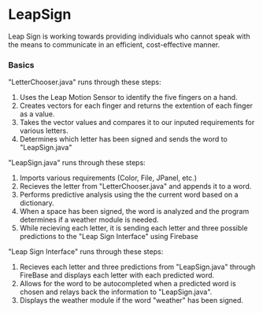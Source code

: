 # LeapSign
Leap Sign is working towards providing individuals who cannot speak with the means to communicate in an efficient, cost-effective manner.

### Basics
"LetterChooser.java" runs through these steps:

1. Uses the Leap Motion Sensor to identify the five fingers on a hand.
2. Creates vectors for each finger and returns the extention of each finger as a value.
3. Takes the vector values and compares it to our inputed requirements for various letters.
4. Determines which letter has been signed and sends the word to "LeapSign.java"

"LeapSign.java" runs through these steps:

1. Imports various requirements (Color, File, JPanel, etc.)
2. Recieves the letter from "LetterChooser.java" and appends it to a word.
3. Performs predictive analysis using the the current word based on a dictionary.
4. When a space has been signed, the word is analyzed and the program determines if a weather module is needed.
5. While recieving each letter, it is sending each letter and three possible predictions to the "Leap Sign Interface" using Firebase

"Leap Sign Interface" runs through these steps:

1. Recieves each letter and three predictions from "LeapSign.java" through FireBase and displays each letter with each predicted word.
2. Allows for the word to be autocompleted when a predicted word is chosen and relays back the information to "LeapSign.java".
3. Displays the weather module if the word "weather" has been signed.

